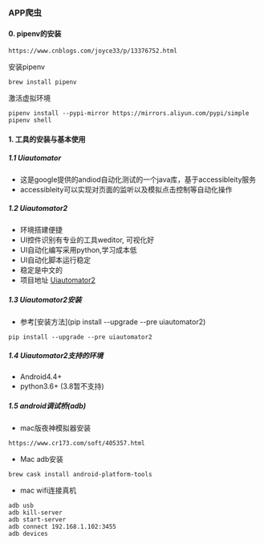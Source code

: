 ###    APP爬虫

#### 0. pipenv的安装

```
https://www.cnblogs.com/joyce33/p/13376752.html
```

安装pipenv

  ```
brew install pipenv
  ```

激活虚拟环境 

```
pipenv install --pypi-mirror https://mirrors.aliyun.com/pypi/simple
pipenv shell
```



#### 1.  工具的安装与基本使用

##### 1.1 Uiautomator

* 这是google提供的andiod自动化测试的一个java库，基于accessibleity服务
* accessibleity可以实现对页面的监听以及模拟点击控制等自动化操作

##### 1.2 Uiautomator2

*  环境搭建便捷
* UI控件识别有专业的工具weditor, 可视化好
* UI自动化编写采用python,学习成本低
* UI自动化脚本运行稳定
* 稳定是中文的
* 项目地址 [Uiautomator2](https://github.com/openatx/uiautomator2)

##### 1.3 Uiautomator2安装

*  参考[安装方法](pip install --upgrade --pre uiautomator2)

```
pip install --upgrade --pre uiautomator2
```

##### 1.4 Uiautomator2支持的环境

* Android4.4+
* python3.6+ (3.8暂不支持)

##### 1.5 android调试桥(adb)

* mac版夜神模拟器安装

```
https://www.cr173.com/soft/405357.html
```

* Mac adb安装

```
brew cask install android-platform-tools
```

* mac wifi连接真机

```
adb usb
adb kill-server
adb start-server
adb connect 192.168.1.102:3455
adb devices
```







